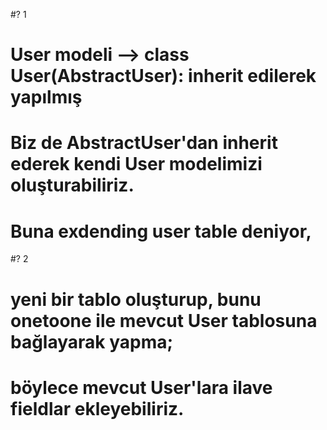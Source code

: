 #? 1
# User modeli --> class User(AbstractUser): inherit edilerek yapılmış
# Biz de AbstractUser'dan  inherit ederek kendi User modelimizi oluşturabiliriz.
# Buna exdending user table deniyor,



#? 2
# yeni bir tablo oluşturup, bunu onetoone ile mevcut User tablosuna bağlayarak yapma;
# böylece mevcut User'lara ilave fieldlar ekleyebiliriz.